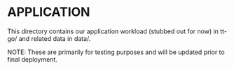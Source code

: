 # APPLICATION

This directory contains our application workload (stubbed out for now) in tt-go/ and related data in data/.

NOTE: These are primarily for testing purposes and will be updated prior to final deployment.
